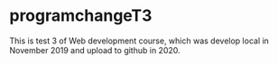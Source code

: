 # programchangeT3
This is test 3 of Web development course, which was develop local in November 2019 and upload to github in 2020.
